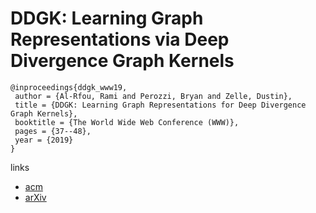 # DDGK: Learning Graph Representations via Deep Divergence Graph Kernels

```
@inproceedings{ddgk_www19,
 author = {Al-Rfou, Rami and Perozzi, Bryan and Zelle, Dustin},
 title = {DDGK: Learning Graph Representations for Deep Divergence Graph Kernels},
 booktitle = {The World Wide Web Conference (WWW)},
 pages = {37--48},
 year = {2019}
}
```

links
- [acm](https://dl.acm.org/citation.cfm?id=3313668)
- [arXiv](https://arxiv.org/abs/1904.09671)
